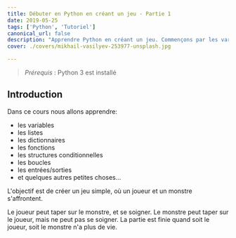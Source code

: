 ```yaml
---
title: Débuter en Python en créant un jeu - Partie 1
date: 2019-05-25
tags: ['Python', 'Tutoriel']
canonical_url: false
description: "Apprendre Python en créant un jeu. Commençons par les variables"
cover: ./covers/mikhail-vasilyev-253977-unsplash.jpg

---
```


> *Prérequis* : Python 3 est installé

## Introduction

Dans ce cours nous allons apprendre:

+ les variables
+ les listes
+ les dictionnaires
+ les fonctions
+ les structures conditionnelles
+ les boucles
+ les entrées/sorties
+ et quelques autres petites choses...

L'objectif est de créer un jeu simple, où un joueur et un monstre s'affrontent.

Le joueur peut taper sur le monstre, et se soigner. Le monstre peut taper sur le joueur, mais ne peut pas se soigner. La partie est finie quand soit le joueur, soit le monstre n'a plus de vie.